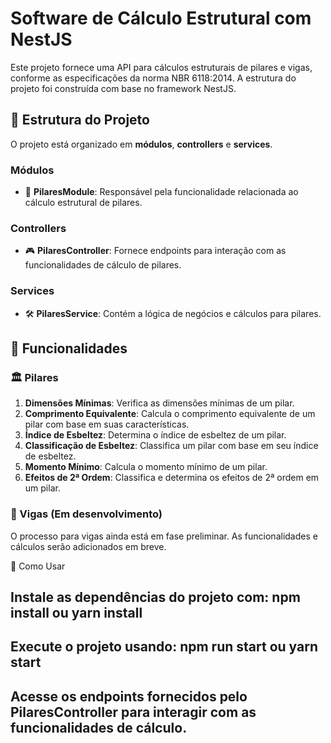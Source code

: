 # Software de Cálculo Estrutural com NestJS

Este projeto fornece uma API para cálculos estruturais de pilares e vigas, conforme as especificações da norma NBR 6118:2014. A estrutura do projeto foi construída com base no framework NestJS.

## 📁 Estrutura do Projeto

O projeto está organizado em **módulos**, **controllers** e **services**.

### Módulos

- 📘 **PilaresModule**: Responsável pela funcionalidade relacionada ao cálculo estrutural de pilares.

### Controllers

- 🎮 **PilaresController**: Fornece endpoints para interação com as funcionalidades de cálculo de pilares.

### Services

- 🛠 **PilaresService**: Contém a lógica de negócios e cálculos para pilares.

## 🚀 Funcionalidades

### 🏛 Pilares

1. **Dimensões Mínimas**: Verifica as dimensões mínimas de um pilar.
2. **Comprimento Equivalente**: Calcula o comprimento equivalente de um pilar com base em suas características.
3. **Índice de Esbeltez**: Determina o índice de esbeltez de um pilar.
4. **Classificação de Esbeltez**: Classifica um pilar com base em seu índice de esbeltez.
5. **Momento Mínimo**: Calcula o momento mínimo de um pilar.
6. **Efeitos de 2ª Ordem**: Classifica e determina os efeitos de 2ª ordem em um pilar.

### 🌉 Vigas (Em desenvolvimento)

O processo para vigas ainda está em fase preliminar. As funcionalidades e cálculos serão adicionados em breve.

💼 Como Usar 

## Instale as dependências do projeto com:  npm install ou yarn install 

## Execute o projeto usando: npm run start ou  yarn start 

## Acesse os endpoints fornecidos pelo PilaresController para interagir com as funcionalidades de cálculo.

